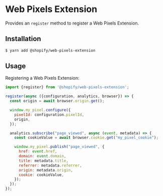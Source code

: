 # Web Pixels Extension

Provides an `register` method to register a Web Pixels Extension.

## Installation

```bash
$ yarn add @shopify/web-pixels-extension
```

## Usage

Registering a Web Pixels Extension:

```js
import {register} from '@shopify/web-pixels-extension';

register(async ({configuration, analytics, browser}) => {
  const origin = await browser.origin.get();

  window.my_pixel.configure({
    pixelId: configuration.pixelId,
    origin,
  });

  analytics.subscribe("page_viewed", async (event, metadata) => {
    const cookieValue = await browser.cookie.get("my_pixel_cookie");

    window.my_pixel.publish("page_viewed", {
      href: event.href,
      domain: event.domain,
      title: metadata.title,
      referrer: metadata.referrer,
      origin: metadata.origin,
      cookie: cookieValue,
    });
  });
});
```
